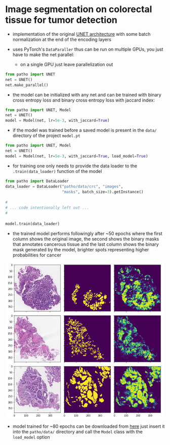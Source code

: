 # Image segmentation on colorectal tissue for tumor detection

* implementation of the original [UNET architecture](https://arxiv.org/pdf/1505.04597.pdf) with some batch normalization at the end of the encoding layers

* uses PyTorch's `DataParaller` thus can be run on multiple GPUs, you just have to make the net parallel:

    * on a single GPU just leave parallelization out

```python
from patho import UNET
net = UNET()
net.make_parallel()
```

* the model can be initialized with any net and can be trained with binary cross entropy loss and binary cross entropy loss with jaccard index:

```python
from patho import UNET, Model
net = UNET()
model = Model(net, lr=5e-3, with_jaccard=True)
```

* if the model was trained before a saved model is present in the `data/` directory of the project `model.pt`

```python
from patho import UNET, Model
net = UNET()
model = Model(net, lr=5e-3, with_jaccard=True, load_model=True)
```

* for training one only needs to provide the data loader to the `.train(data_loader)` function of the model

```python
from patho import DataLoader
data_loader = DataLoader("patho/data/crc", "images",
                         "masks", batch_size=3).getInstance()

#
# ... code intentionally left out ...
#

model.train(data_loader)
```

* the trained model performs followingly after ~50 epochs
where the first column shows the original image, the second shows the binary masks that annotates cancerous tissue and the last column shows the binary mask generated by the model, brighter spots representing higher probabilities for cancer

![trained-model](./trained-model.png)

* model trained for ~80 epochs can be downloaded from [here](https://drive.google.com/file/d/1128goU-HHwg2FGqewemmp4y7IHfg5s3N/view?usp=sharing) just insert it into the `patho/data/` directory and call the `Model` class with the `load_model` option

